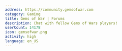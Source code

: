 ```yaml
---
address: https://community.gemsofwar.com
category: Gaming
title: Gems of War | Forums
description: Chat with fellow Gems of Wars players!
userCount: 14178
icon: gemsofwar.png
activity: high
language: en_US
---
```

